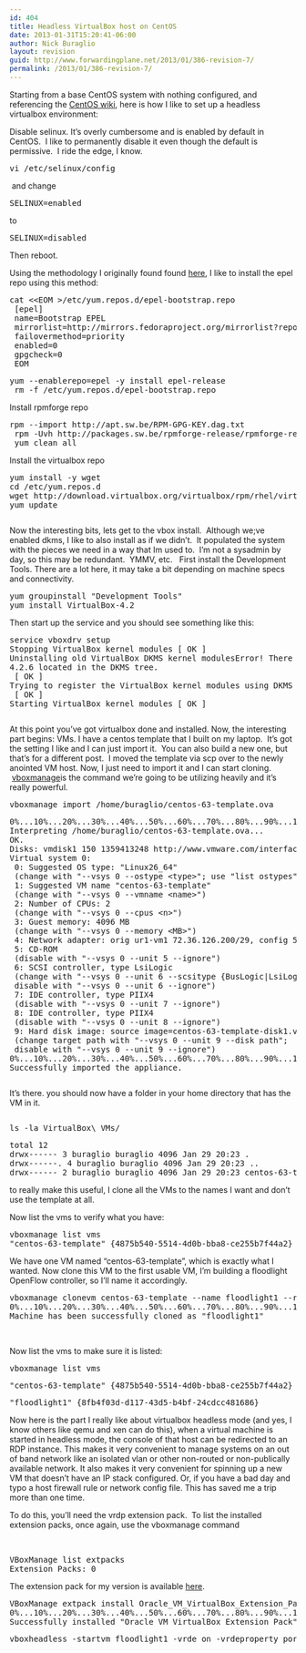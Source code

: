 ```yaml
---
id: 404
title: Headless VirtualBox host on CentOS
date: 2013-01-31T15:20:41-06:00
author: Nick Buraglio
layout: revision
guid: http://www.forwardingplane.net/2013/01/386-revision-7/
permalink: /2013/01/386-revision-7/
---
```

Starting from a base CentOS system with nothing configured, and referencing the <a href="http://wiki.centos.org/HowTos/Virtualization/VirtualBox" target="_blank">CentOS wiki</a>, here is how I like to set up a headless virtualbox environment:

Disable selinux. It&#8217;s overly cumbersome and is enabled by default in CentOS.  I like to permanently disable it even though the default is permissive.  I ride the edge, I know.

<pre>vi /etc/selinux/config</pre>

<div>
   and change
</div>

<pre>SELINUX=enabled</pre>

<div>
  to
</div>

<pre>SELINUX=disabled</pre>

<div>
  Then reboot.
</div>

Using the methodology I originally found found <a href="http://stackoverflow.com/questions/14016286/how-to-programmatically-install-the-latest-epel-release-rpm-without-knowing-its" target="_blank">here</a>, I like to install the epel repo using this method:

<pre>cat &lt;&lt;EOM &gt;/etc/yum.repos.d/epel-bootstrap.repo
 [epel]
 name=Bootstrap EPEL
 mirrorlist=http://mirrors.fedoraproject.org/mirrorlist?repo=epel-\$releasever&arch=\$basearch
 failovermethod=priority
 enabled=0
 gpgcheck=0
 EOM</pre>

<pre>yum --enablerepo=epel -y install epel-release
 rm -f /etc/yum.repos.d/epel-bootstrap.repo</pre>

Install rpmforge repo

<pre>rpm --import http://apt.sw.be/RPM-GPG-KEY.dag.txt
 rpm -Uvh http://packages.sw.be/rpmforge-release/rpmforge-release-0.5.2-2.el6.rf.x86_64.rpm
 yum clean all</pre>

Install the virtualbox repo

<pre>yum install -y wget
cd /etc/yum.repos.d
wget http://download.virtualbox.org/virtualbox/rpm/rhel/virtualbox.repo
yum update</pre>

<pre></pre>

Now the interesting bits, lets get to the vbox install.  Although we;ve enabled dkms, I like to also install as if we didn&#8217;t.  It populated the system with the pieces we need in a way that Im used to.  I&#8217;m not a sysadmin by day, so this may be redundant.  YMMV, etc.   First install the Development Tools. There are a lot here, it may take a bit depending on machine specs and connectivity. 

<pre>yum groupinstall "Development Tools"
yum install VirtualBox-4.2</pre>

Then start up the service and you should see something like this:

<pre>service vboxdrv setup
Stopping VirtualBox kernel modules [ OK ]
Uninstalling old VirtualBox DKMS kernel modulesError! There are no instances of module: vboxhost
4.2.6 located in the DKMS tree.
 [ OK ]
Trying to register the VirtualBox kernel modules using DKMS
 [ OK ]
Starting VirtualBox kernel modules [ OK ]</pre>

<pre></pre>

At this point you&#8217;ve got virtualbox done and installed. Now, the interesting part begins: VMs. I have a centos template that I built on my laptop.  It&#8217;s got the setting I like and I can just import it.  You can also build a new one, but that&#8217;s for a different post.  I moved the template via scp over to the newly anointed VM host. Now, I just need to import it and I can start cloning.  <a href="http://www.virtualbox.org/manual/ch08.html" target="_blank">vboxmanage</a>is the command we&#8217;re going to be utilizing heavily and it&#8217;s really powerful.  

<pre>vboxmanage import /home/buraglio/centos-63-template.ova</pre>

<pre>0%...10%...20%...30%...40%...50%...60%...70%...80%...90%...100%
Interpreting /home/buraglio/centos-63-template.ova...
OK.
Disks: vmdisk1 150 1359413248 http://www.vmware.com/interfaces/specifications/vmdk.html#streamOptimized centos-63-template-disk1.vmdk 512919552 -1 
Virtual system 0:
 0: Suggested OS type: "Linux26_64"
 (change with "--vsys 0 --ostype &lt;type&gt;"; use "list ostypes" to list all possible values)
 1: Suggested VM name "centos-63-template"
 (change with "--vsys 0 --vmname &lt;name&gt;")
 2: Number of CPUs: 2
 (change with "--vsys 0 --cpus &lt;n&gt;")
 3: Guest memory: 4096 MB
 (change with "--vsys 0 --memory &lt;MB&gt;")
 4: Network adapter: orig ur1-vm1 72.36.126.200/29, config 5, extra type=Bridged
 5: CD-ROM
 (disable with "--vsys 0 --unit 5 --ignore")
 6: SCSI controller, type LsiLogic
 (change with "--vsys 0 --unit 6 --scsitype {BusLogic|LsiLogic}";
 disable with "--vsys 0 --unit 6 --ignore")
 7: IDE controller, type PIIX4
 (disable with "--vsys 0 --unit 7 --ignore")
 8: IDE controller, type PIIX4
 (disable with "--vsys 0 --unit 8 --ignore")
 9: Hard disk image: source image=centos-63-template-disk1.vmdk, target path=/home/buraglio/VirtualBox VMs/centos-63-template/centos-63-template-disk1.vmdk, controller=6;channel=0
 (change target path with "--vsys 0 --unit 9 --disk path";
 disable with "--vsys 0 --unit 9 --ignore")
0%...10%...20%...30%...40%...50%...60%...70%...80%...90%...100%
Successfully imported the appliance.</pre>

<pre></pre>

It&#8217;s there. you should now have a folder in your home directory that has the VM in it. 

<pre></pre>

<pre>ls -la VirtualBox\ VMs/</pre>

<pre>total 12
drwx------ 3 buraglio buraglio 4096 Jan 29 20:23 .
drwx------. 4 buraglio buraglio 4096 Jan 29 20:23 ..
drwx------ 2 buraglio buraglio 4096 Jan 29 20:23 centos-63-template</pre>

to really make this useful, I clone all the VMs to the names I want and don&#8217;t use the template at all.

Now list the vms to verify what you have:

<pre>vboxmanage list vms
"centos-63-template" {4875b540-5514-4d0b-bba8-ce255b7f44a2}</pre>

We have one VM named &#8220;centos-63-template&#8221;, which is exactly what I wanted. Now clone this VM to the first usable VM, I&#8217;m building a floodlight OpenFlow controller, so I&#8217;ll name it accordingly.

<pre>vboxmanage clonevm centos-63-template --name floodlight1 --register
0%...10%...20%...30%...40%...50%...60%...70%...80%...90%...100%
Machine has been successfully cloned as "floodlight1"</pre>

&nbsp;

Now list the vms to make sure it is listed:

<pre>vboxmanage list vms</pre>

<pre>"centos-63-template" {4875b540-5514-4d0b-bba8-ce255b7f44a2}</pre>

<pre>"floodlight1" {8fb4f03d-d117-43d5-b4bf-24cdcc481686}</pre>

Now here is the part I really like about virtualbox headless mode (and yes, I know others like qemu and xen can do this), when a virtual machine is started in headless mode, the console of that host can be redirected to an RDP instance. This makes it very convenient to manage systems on an out of band network like an isolated vlan or other non-routed or non-publically available network. It also makes it very convenient for spinning up a new VM that doesn&#8217;t have an IP stack configured. Or, if you have a bad day and typo a host firewall rule or network config file. This has saved me a trip more than one time.

To do this, you&#8217;ll need the vrdp extension pack.  To list the installed extension packs, once again, use the vboxmanage command

&nbsp;

<pre>VBoxManage list extpacks
Extension Packs: 0</pre>

The extension pack for my version is available <a href="http://download.virtualbox.org/virtualbox/4.2.6/Oracle_VM_VirtualBox_Extension_Pack-4.2.6-82870.vbox-extpack" target="_blank">here</a>.

<pre>VBoxManage extpack install Oracle_VM_VirtualBox_Extension_Pack-4.2.6-82870.vbox-extpack 
0%...10%...20%...30%...40%...50%...60%...70%...80%...90%...100%
Successfully installed "Oracle VM VirtualBox Extension Pack".</pre>

<pre>vboxheadless -startvm floodlight1 -vrde on -vrdeproperty port=5999</pre>